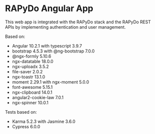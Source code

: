 # RAPyDo Angular App

This web app is integrated with the RAPyDo stack and the RAPyDo REST APIs by implementing authentication and user management.

Based on:

- Angular 10.2.1 with typescript 3.9.7
- bootstrap 4.5.3 with @ng-bootstrap 7.0.0
- @ngx-formly 5.10.6
- ngx-datatable 18.0.0
- ngx-uploadx 3.5.2
- file-saver 2.0.2
- ngx-toastr 13.1.0
- moment 2.29.1 with ngx-moment 5.0.0
- font-awesome 5.15.1
- ngx-clipboard 14.0.1
- angular2-cookie-law 7.0.1
- ngx-spinner 10.0.1

Tests based on:

- Karma 5.2.3 with Jasmine 3.6.0
- Cypress 6.0.0
